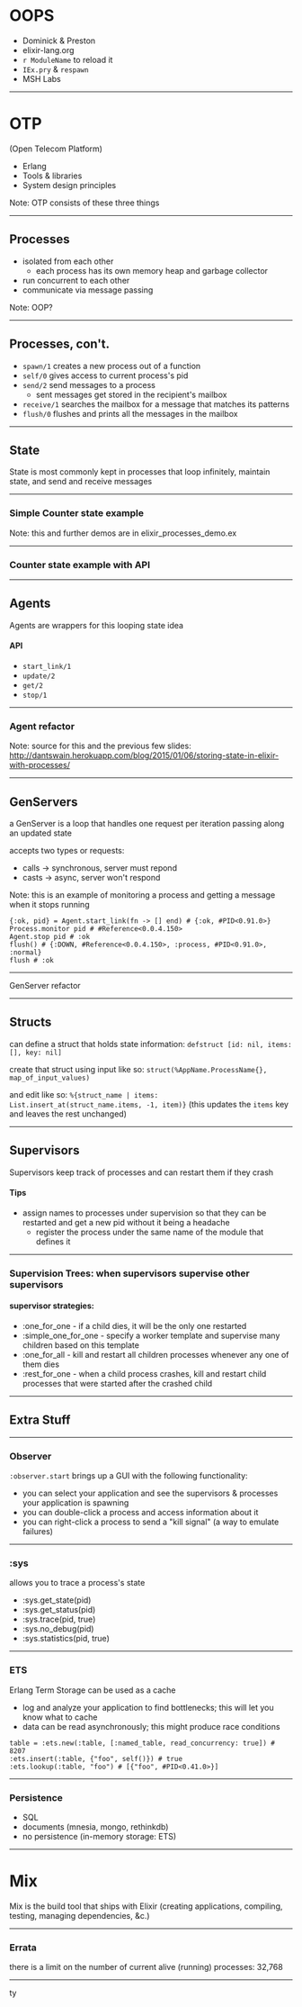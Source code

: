 # OOPS

+ Dominick & Preston
+ elixir-lang.org
+ `r ModuleName` to reload it
+ `IEx.pry` & `respawn`
+ MSH Labs

---

# OTP

(Open Telecom Platform)

+ Erlang
+ Tools & libraries
+ System design principles

Note:
OTP consists of these three things

---

## Processes

+ isolated from each other
  + each process has its own memory heap and garbage collector
+ run concurrent to each other
+ communicate via message passing

Note:
OOP?

---

## Processes, con't.

+ `spawn/1` creates a new process out of a function
+ `self/0` gives access to current process's pid
+ `send/2` send messages to a process
  + sent messages get stored in the recipient's mailbox
+ `receive/1` searches the mailbox for a message that matches its patterns
+ `flush/0` flushes and prints all the messages in the mailbox

---

## State

State is most commonly kept in processes that loop infinitely, maintain state, and send and receive messages

---

### Simple Counter state example

Note:
this and further demos are in elixir_processes_demo.ex

---

### Counter state example with API

---

## Agents

Agents are wrappers for this looping state idea

#### API

+ `start_link/1`
+ `update/2`
+ `get/2`
+ `stop/1`

---

### Agent refactor

Note:
source for this and the previous few slides: http://dantswain.herokuapp.com/blog/2015/01/06/storing-state-in-elixir-with-processes/

---

## GenServers

a GenServer is a loop that handles one request per iteration passing along an updated state

accepts two types or requests:

+ calls -> synchronous, server must repond
+ casts -> async, server won't respond

Note:
this is an example of monitoring a process and getting a message when it stops
running
```
{:ok, pid} = Agent.start_link(fn -> [] end) # {:ok, #PID<0.91.0>}
Process.monitor pid # #Reference<0.0.4.150>
Agent.stop pid # :ok
flush() # {:DOWN, #Reference<0.0.4.150>, :process, #PID<0.91.0>, :normal}
flush # :ok
```

---

GenServer refactor

---

## Structs

can define a struct that holds state information:
`defstruct [id: nil, items: [], key: nil]`

create that struct using input like so:
`struct(%AppName.ProcessName{}, map_of_input_values)`

and edit like so:
`%{struct_name | items: List.insert_at(struct_name.items, -1, item)}`
(this updates the `items` key and leaves the rest unchanged)

---

## Supervisors

Supervisors keep track of processes and can restart them if they crash

#### Tips
+ assign names to processes under supervision so that they can be restarted and get a new pid without it being a headache
  + register the process under the same name of the module that defines it

---

### Supervision Trees: when supervisors supervise other supervisors

#### supervisor strategies:

+ :one_for_one - if a child dies, it will be the only one restarted
+ :simple_one_for_one - specify a worker template and supervise many children based on this template
+ :one_for_all - kill and restart all children processes whenever any one of
them dies
+ :rest_for_one - when a child process crashes, kill and restart child
processes that were started after the crashed child

---

## Extra Stuff

---

### Observer

`:observer.start` brings up a GUI with the following functionality:

+ you can select your application and see the supervisors & processes your
application is spawning
+ you can double-click a process and access information about it
+ you can right-click a process to send a "kill signal" (a way to emulate
failures)

---

### :sys

allows you to trace a process's state

+ :sys.get_state(pid)
+ :sys.get_status(pid)
+ :sys.trace(pid, true)
+ :sys.no_debug(pid)
+ :sys.statistics(pid, true)

---

### ETS

Erlang Term Storage can be used as a cache
+ log and analyze your application to find bottlenecks; this will let you know
what to cache
+ data can be read asynchronously; this might produce race conditions

```
table = :ets.new(:table, [:named_table, read_concurrency: true]) # 8207
:ets.insert(:table, {"foo", self()}) # true
:ets.lookup(:table, "foo") # [{"foo", #PID<0.41.0>}]
```

---

### Persistence

+ SQL
+ documents (mnesia, mongo, rethinkdb)
+ no persistence (in-memory storage: ETS)

---

# Mix

Mix is the build tool that ships with Elixir (creating applications, compiling, testing, managing dependencies, &c.)

---

### Errata

there is a limit on the number of current alive (running) processes: 32,768

---

ty
